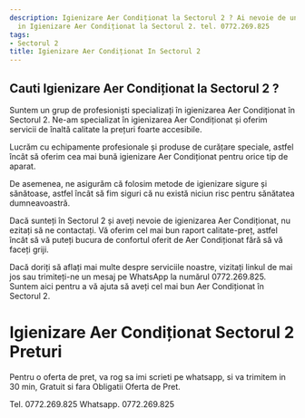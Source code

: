 ```yaml
---
description: Igienizare Aer Condiționat la Sectorul 2 ? Ai nevoie de un profesionist
  in Igienizare Aer Condiționat la Sectorul 2. tel. 0772.269.825
tags:
- Sectorul 2
title: Igienizare Aer Condiționat In Sectorul 2
---
```



## Cauti Igienizare Aer Condiționat la Sectorul 2 ?


Suntem un grup de profesioniști specializați în igienizarea Aer Condiționat în Sectorul 2. Ne-am specializat în igienizarea Aer Condiționat și oferim servicii de înaltă calitate la prețuri foarte accesibile.

Lucrăm cu echipamente profesionale și produse de curățare speciale, astfel încât să oferim cea mai bună igienizare Aer Condiționat pentru orice tip de aparat.

De asemenea, ne asigurăm că folosim metode de igienizare sigure și sănătoase, astfel încât să fim siguri că nu există niciun risc pentru sănătatea dumneavoastră.

Dacă sunteți în Sectorul 2 și aveți nevoie de igienizarea Aer Condiționat, nu ezitați să ne contactați. Vă oferim cel mai bun raport calitate-preț, astfel încât să vă puteți bucura de confortul oferit de Aer Condiționat fără să vă faceți griji.

Dacă doriți să aflați mai multe despre serviciile noastre, vizitați linkul de mai jos sau trimiteți-ne un mesaj pe WhatsApp la numărul 0772.269.825. Suntem aici pentru a vă ajuta să aveți cel mai bun Aer Condiționat în Sectorul 2.

# Igienizare Aer Condiționat Sectorul 2 Preturi
Pentru o oferta de pret, va rog sa imi scrieti pe whatsapp, si va trimitem in 30 min, Gratuit si fara Obligatii Oferta de Pret.

Tel. 0772.269.825
Whatsapp. 0772.269.825
